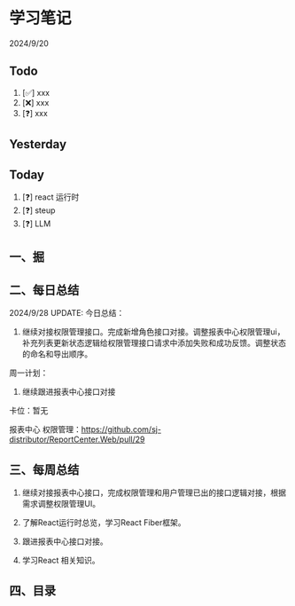 # 学习笔记

2024/9/20

## Todo

1. [✅] xxx
2. [❌] xxx
3. [❓] xxx

## Yesterday

## Today

1. [❓] react 运行时
2. [❓] steup
3. [❓] LLM

## 一、掘

## 二、每日总结

2024/9/28 UPDATE:
今日总结：

1. 继续对接权限管理接口。完成新增角色接口对接。调整报表中心权限管理ui，补充列表更新状态逻辑给权限管理接口请求中添加失败和成功反馈。调整状态的命名和导出顺序。

周一计划：

1. 继续跟进报表中心接口对接

卡位：暂无

报表中心 权限管理：https://github.com/sj-distributor/ReportCenter.Web/pull/29

## 三、每周总结



1. 继续对接报表中心接口，完成权限管理和用户管理已出的接口逻辑对接，根据需求调整权限管理UI。
1. 了解React运行时总览，学习React Fiber框架。



1. 跟进报表中心接口对接。
1. 学习React 相关知识。



## 四、目录
